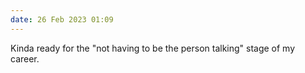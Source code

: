 ```yaml
---
date: 26 Feb 2023 01:09
---
```


Kinda ready for the "not having to be the person talking" stage of my career. 
